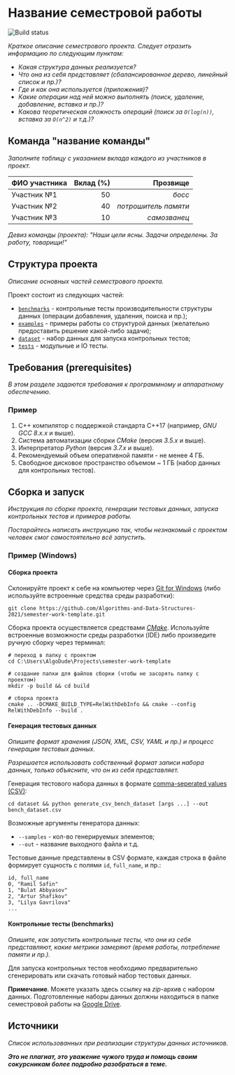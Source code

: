 # Название семестровой работы

![Build status](https://github.com/Algorithms-and-Data-Structures-2021/semester-work-template/actions/workflows/cmake.yml/badge.svg)

_Краткое описание семестрового проекта. Следует отразить информацию по следующим пунктам:_
- _Какая структура данных реализуется?_ 
- _Что она из себя представляет (сбалансированное дерево, линейный список и пр.)?_
- _Где и как она используется (приложения)?_
- _Какие операции над ней можно выполнять (поиск, удаление, добавление, вставка и пр.)?_
- _Какова теоретическая сложность операций (поиск за `O(log(n))`, вставка за `O(n^2)` и т.д.)?_

## Команда "название команды"

_Заполните таблицу с указанием вклада каждого из участников в проект._

| ФИО участника | Вклад (%) | Прозвище              |
| :---          |   ---:    |  ---:                 |
| Участник №1   | 50        |  _босс_               |
| Участник №2   | 40        |  _потрошитель памяти_ |
| Участник №3   | 10        |  _самозванец_         |

_Девиз команды (проекта): "Наши цели ясны. Задачи определены. За работу, товарищи!"_

## Структура проекта

_Описание основных частей семестрового проекта._

Проект состоит из следующих частей:
- [`benchmarks`](benchmarks) - контрольные тесты производительности структуры данных (операции добавления, удаления, поиска и пр.);
- [`examples`](examples) - примеры работы со структурой данных (желательно предоставить решение какой-либо задачи);
- [`dataset`](dataset) - набор данных для запуска контрольных тестов;
- [`tests`](tests) - модульные и IO тесты.

## Требования (prerequisites)

_В этом разделе задаются требования к программному и аппаратному обеспечению._

### Пример
1. С++ компилятор c поддержкой стандарта C++17 (например, _GNU GCC 8.x.x_ и выше).
2. Система автоматизации сборки _CMake_ (версия _3.5.x_ и выше).
3. Интерпретатор _Python_ (версия _3.7.x_ и выше).
4. Рекомендуемый объем оперативной памяти - не менее 4 ГБ.
5. Свободное дисковое пространство объемом ~ 1 ГБ (набор данных для контрольных тестов).

## Сборка и запуск

_Инструкция по сборке проекта, генерации тестовых данных, запуска контрольных тестов и примеров работы._

_Постарайтесь написать инструкцию так, чтобы незнакомый с проектом человек смог самостоятельно всё запустить._

### Пример (Windows)

#### Сборка проекта

Склонируйте проект к себе на компьютер через [Git for Windows](https://gitforwindows.org/) (либо используйте встроенные средства среды разработки):
```shell
git clone https://github.com/Algorithms-and-Data-Structures-2021/semester-work-template.git
```

Сборка проекта осуществляется средствами [*CMake*](https://cmake.org/). Используйте встроенные возможности среды разработки (IDE) либо произведите ручную сборку через терминал:
```shell
# переход в папку с проектом
cd C:\Users\AlgoDude\Projects\semester-work-template

# создание папки для файлов сборки (чтобы не засорять папку с проектом) 
mkdir -p build && cd build 

# сборка проекта
cmake .. -DCMAKE_BUILD_TYPE=RelWithDebInfo && cmake --config RelWithDebInfo --build . 
```

#### Генерация тестовых данных

_Опишите формат хранения (JSON, XML, CSV, YAML и пр.) и процесс генерации тестовых данных._

_Разрешается использовать собственный формат записи набора данных, только объясните, что он из себя представляет._

Генерация тестового набора данных в формате [comma-seperated values (CSV)](https://en.wikipedia.org/wiki/Comma-separated_values):
```shell
cd dataset && python generate_csv_bench_dataset [args ...] --out bench_dataset.csv
```

Возможные аргументы генератора данных:
- `--samples` - кол-во генерируемых элементов;
- `--out` - название выходного файла и т.д.

Тестовые данные представлены в CSV формате, каждая строка в файле формирует сущность с полями `id`, `full_name`, и пр.:
```csv
id, full_name
0, "Ramil Safin"
1, "Bulat Abbyasov"
2, "Artur Shafikov"
3, "Lilya Gavrilova"
...
```

#### Контрольные тесты (benchmarks)

_Опишите, как запустить контрольные тесты, что они из себя представляют, какие метрики замеряют (время работы, потребление памяти и пр.)._

Для запуска контрольных тестов необходимо предварительно сгенерировать или скачать готовый набор тестовых данных.

**Примечание**. Можете указать здесь ссылку на _zip_-архив с набором данных. Подготовленные наборы данных должны находиться в папке семестровой работы на [Google Drive](https://drive.google.com/drive/folders/17-qridbMXFnz3E-6UjOj0WD1H0jWtpz3?usp=sharing).

## Источники

_Список использованных при реализации структуры данных источников._

_**Это не плагиат, это уважение чужого труда и помощь своим сокурсникам более подробно разобраться в теме.**_
